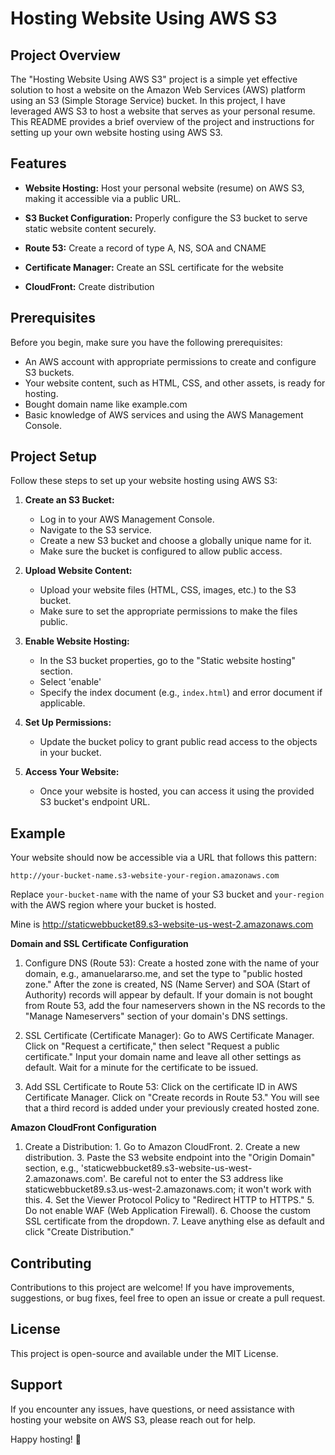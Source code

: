 # Hosting Website Using AWS S3

## Project Overview

The "Hosting Website Using AWS S3" project is a simple yet effective solution to host a website on the Amazon Web Services (AWS) platform using an S3 (Simple Storage Service) bucket. In this project, I have leveraged AWS S3 to host a website that serves as your personal resume. This README provides a brief overview of the project and instructions for setting up your own website hosting using AWS S3.

## Features

- **Website Hosting:** Host your personal website (resume) on AWS S3, making it accessible via a public URL.

- **S3 Bucket Configuration:** Properly configure the S3 bucket to serve static website content securely.
- **Route 53:** Create a record of type A, NS, SOA and CNAME
- **Certificate Manager:** Create an SSL certificate for the website
- **CloudFront:** Create distribution 

## Prerequisites

Before you begin, make sure you have the following prerequisites:

- An AWS account with appropriate permissions to create and configure S3 buckets.
- Your website content, such as HTML, CSS, and other assets, is ready for hosting.
- Bought domain name like example.com
- Basic knowledge of AWS services and using the AWS Management Console.

## Project Setup

Follow these steps to set up your website hosting using AWS S3:

1. **Create an S3 Bucket:**

   - Log in to your AWS Management Console.
   - Navigate to the S3 service.
   - Create a new S3 bucket and choose a globally unique name for it.
   - Make sure the bucket is configured to allow public access.

2. **Upload Website Content:**

   - Upload your website files (HTML, CSS, images, etc.) to the S3 bucket.
   - Make sure to set the appropriate permissions to make the files public.

3. **Enable Website Hosting:**

   - In the S3 bucket properties, go to the "Static website hosting" section.
   - Select 'enable'
   - Specify the index document (e.g., `index.html`) and error document if applicable.

4. **Set Up Permissions:**

   - Update the bucket policy to grant public read access to the objects in your bucket.

5. **Access Your Website:**

   - Once your website is hosted, you can access it using the provided S3 bucket's endpoint URL.

## Example

Your website should now be accessible via a URL that follows this pattern:

```
http://your-bucket-name.s3-website-your-region.amazonaws.com
```

Replace `your-bucket-name` with the name of your S3 bucket and `your-region` with the AWS region where your bucket is hosted.

Mine is http://staticwebbucket89.s3-website-us-west-2.amazonaws.com

**Domain and SSL Certificate Configuration**

1. Configure DNS (Route 53):
        Create a hosted zone with the name of your domain, e.g., amanuelararso.me, and set the type to "public hosted zone."
        After the zone is created, NS (Name Server) and SOA (Start of Authority) records will appear by default.
        If your domain is not bought from Route 53, add the four nameservers shown in the NS records to the "Manage Nameservers" section of your domain's DNS settings.

2. SSL Certificate (Certificate Manager):
        Go to AWS Certificate Manager.
        Click on "Request a certificate," then select "Request a public certificate."
        Input your domain name and leave all other settings as default.
        Wait for a minute for the certificate to be issued.

3. Add SSL Certificate to Route 53:
        Click on the certificate ID in AWS Certificate Manager.
        Click on "Create records in Route 53."
        You will see that a third record is added under your previously created hosted zone.

**Amazon CloudFront Configuration**

1. Create a Distribution:
        1. Go to Amazon CloudFront.
        2. Create a new distribution.
        3. Paste the S3 website endpoint into the "Origin Domain" section, e.g., 'staticwebbucket89.s3-website-us-west-2.amazonaws.com'. Be careful not to enter the S3 address like staticwebbucket89.s3.us-west-2.amazonaws.com; it won't work with this.
        4. Set the Viewer Protocol Policy to "Redirect HTTP to HTTPS."
        5. Do not enable WAF (Web Application Firewall).
        6. Choose the custom SSL certificate from the dropdown.
        7. Leave anything else as default and click "Create Distribution."

## Contributing

Contributions to this project are welcome! If you have improvements, suggestions, or bug fixes, feel free to open an issue or create a pull request.

## License

This project is open-source and available under the MIT License.

## Support

If you encounter any issues, have questions, or need assistance with hosting your website on AWS S3, please reach out for help.

Happy hosting! 🚀
